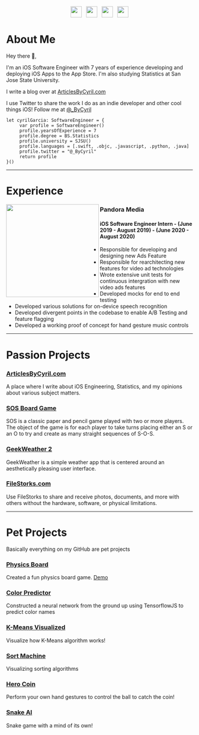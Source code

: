 
# 
<p align='center'>
<a href="https://bycyril.com/"><img height="30" src="https://bycyril.com/boy.png"></a>&nbsp;&nbsp;
<a href="https://twitter.com/_ByCyril"><img height="30" src="https://github.com/WaylonWalker/WaylonWalker/blob/main/icon/twitter.png?raw=true"></a>&nbsp;&nbsp;
<a href="https://www.instagram.com/_bycyril/"><img height="30" src="https://github.com/WaylonWalker/WaylonWalker/blob/main/icon/instagram.jpg?raw=true"></a>&nbsp;&nbsp;
<a href="https://www.linkedin.com/in/bycyril/"><img height="30" src="https://github.com/WaylonWalker/WaylonWalker/blob/main/icon/linkedin.png?raw=true"></a>
</p>

 # About Me
Hey there 👋,

I'm an iOS Software Engineer with 7 years of experience developing and deploying iOS Apps to the App Store. I'm also studying Statistics at San Jose State University.

I write a blog over at [ArticlesByCyril.com](https://articlesbycyril.com/)

I use Twitter to share the work I do as an indie developer and other cool things iOS! Follow me at [@_ByCyril](https://twitter.com/_ByCyril)

```
let cyrilGarcia: SoftwareEngineer = {
     var profile = SoftwareEngineer()
     profile.yearsOfExperience = 7
     profile.degree = BS.Statistics
     profile.university = SJSU()
     profile.languages = [.swift, .objc, .javascript, .python, .java]
     profile.twitter = "@_ByCyril"
     return profile
}()
```
 
---
 # Experience
 <p>
  <img width="250" height='250' align='left' src="https://www.pandora.com/img/pandora_logo_1024.png">
</p>

 ### Pandora Media
 #### iOS Software Engineer Intern - (June 2019 - August 2019) - (June 2020 - August 2020)
* Responsible for developing and designing new Ads Feature
* Responsible for rearchitecting new features for video ad technologies
* Wrote extensive unit tests for continuous intergration with new video ads features
* Developed mocks for end to end testing
* Developed various solutions for on-device speech recognition
* Developed divergent points in the codebase to enable A/B Testing and feature flagging
* Developed a working proof of concept for hand gesture music controls

---
# Passion Projects

### [ArticlesByCyril.com](https://articlesbycyril.com/)
A place where I write about iOS Engineering, Statistics, and my opinions about various subject matters.

### [SOS Board Game](https://bycyril.com/sos)
SOS is a classic paper and pencil game played with two or more players. The object of the game is for each player to take turns placing either an S or an O to try and create as many straight sequences of S-O-S. 

### [GeekWeather 2](https://bycyril.com/geekweather2)
GeekWeather is a simple weather app that is centered around an aesthetically pleasing user interface.

### [FileStorks.com](FileStorks.com)
Use FileStorks to share and receive photos, documents, and more with others without the hardware, software, or physical limitations.

---

# Pet Projects
Basically everything on my GitHub are pet projects

### [Physics Board](https://github.com/ByCyril/Physics-Board)
Created a fun physics board game. [Demo](https://twitter.com/_ByCyril/status/1309704539080073216?s=20)

### [Color Predictor](https://colorpredictorjs.web.app/)
Constructed a neural network from the ground up using TensorflowJS to predict color names

### [K-Means Visualized](https://js-means.web.app/)
Visualize how K-Means algorithm works!

### [Sort Machine](https://sortmachine.firebaseapp.com/)
Visualizing sorting algorithms

### [Hero Coin](https://herocoinbc.firebaseapp.com/)
Perform your own hand gestures to control the ball to catch the coin!

### [Snake AI](https://snake-ai.web.app/)
Snake game with a mind of its own!


